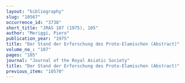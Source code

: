 ```yaml
---
layout: "bibliography"
slug: "10567"
occurrence_id: "3738"
short_title: "JRAS 107 (1975), 105"
author: "Meriggi, Piero"
publication_year: "1975"
title: "Der Stand der Erforschung des Proto-Elamischen (Abstract)"
volume_no_: "107"
pages: "105"
journal: "Journal of the Royal Asiatic Society"
title: "Der Stand der Erforschung des Proto-Elamischen (Abstract)"
previous_item: "10570"
---
```

